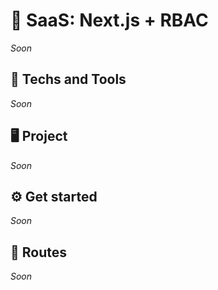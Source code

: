 # 🔐 SaaS: Next.js + RBAC
<!-- Resume of this project -->
<!-- This project contains all the necessary boilerplate to setup a multi-tenant SaaS with Next.js including authentication and RBAC authorization. -->
*Soon*

## 🚀 Techs and Tools
<!-- React 19 + Next 15 -->
<!-- Shadcn-ui -->
<!-- KY (HTTP client) -->
*Soon*

## 🖥️ Project
<!-- Server actions -->
*Soon*

## ⚙️ Get started
*Soon*

## 🔗 Routes
*Soon*
